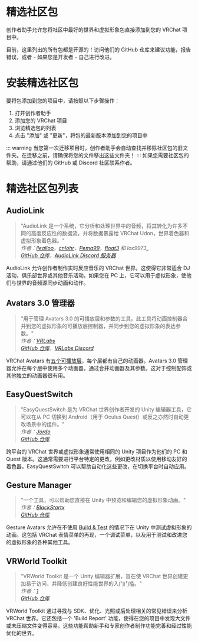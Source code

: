 # 精选社区包
创作者助手允许您将社区中最好的世界和虚拟形象包直接添加到您的 VRChat 项目中。

目前，这里列出的所有包都是开源的！访问他们的 GitHub 仓库来建议功能，报告错误，或者 - 如果您是开发者 - 自己进行改进。

# 安装精选社区包
要将包添加到您的项目中，请按照以下步骤操作：
1. 打开创作者助手
2. 添加您的 VRChat 项目
3. 浏览精选包的列表
4. 点击 "添加" 或 "更新"，将包的最新版本添加到您的项目中

::: warning
当您第一次迁移项目时，创作者助手会自动查找并移除社区包的旧文件夹。在迁移之前，请确保将您的文件移出这些文件夹！
:::
如果您需要社区包的帮助，请通过他们的 GitHub 或 Discord 社区联系作者。

# 精选社区包列表
## AudioLink
>"AudioLink 是一个系统，它分析和处理世界中的音频，将其转化为许多不同的高度反应性的数据流，并将数据暴露给 VRChat Udon，世界着色器和虚拟形象着色器。"<br />
>*作者：[llealloo](https://twitter.com/llealloo)，[cnlohr](https://twitter.com/cnlohr)，[Pema99](https://twitter.com/pemathedev)，[float3](https://twitter.com/float3x3) 和 lox9973_<br />
>[GitHub 仓库](https://github.com/llealloo/vrc-udon-audio-link)，[AudioLink Discord 服务器](https://discord.gg/d5wjNwZBR3)*

AudioLink 允许创作者制作实时反应音乐的 VRChat 世界。这使得它非常适合 DJ 活动，俱乐部世界或其他音乐活动。如果您在 PC 上，它可以用于虚拟形象，使他们与世界的音频源同步动画和动作。

## Avatars 3.0 管理器
>"用于管理 Avatars 3.0 的可播放层和参数的工具。此工具将动画控制器合并到您的虚拟形象的可播放层控制器，并同步到您的虚拟形象的表达参数。"<br />
>*作者：[VRLabs](https://twitter.com/vrlabsdev)<br />
[GitHub 仓库](https://github.com/VRLabs/Avatars-3.0-Manager)，[VRLabs Discord](https://t.co/gP9HZT6EKB)*

VRChat Avatars 有[五个可播放层](https://docs.vrchat.com/docs/playable-layers)，每个层都有自己的动画器。Avatars 3.0 管理器允许在每个层中使用多个动画器，通过合并动画器及其参数。这对于控制配饰或其他独立的动画器很有用。

## EasyQuestSwitch
>"EasyQuestSwitch 是为 VRChat 世界创作者开发的 Unity 编辑器工具，它可以在从 PC 切换到 Android（用于 Oculus Quest）或反之亦然时自动更改场景中的组件。"<br />
>*作者：[Jordo](https://twitter.com/JordoVR)<br />
[GitHub 仓库](https://github.com/JordoVR/EasyQuestSwitch)*

跨平台的 VRChat 世界或虚拟形象通常使用相同的 Unity 项目作为他们的 PC 和 Quest 版本。这通常需要进行平台特定的更改，例如更改材质以使用移动友好的着色器。EasyQuestSwitch 可以帮助自动化这些更改，在切换平台时自动应用。

## Gesture Manager
>"一个工具，可以帮助您直接在 Unity 中预览和编辑您的虚拟形象动画。"<br />
>*作者：[BlackStartx](https://twitter.com/BlackStartxVRC)<br />
[GitHub 仓库](https://github.com/BlackStartx/VRC-Gesture-Manager)*

Gesture Avatars 允许在不使用 [Build & Test](https://docs.vrchat.com/docs/using-build-test) 的情况下在 Unity 中测试虚拟形象的动画。这包括 VRChat 表情菜单的再现，一个调试菜单，以及用于测试和改进您的虚拟形象的各种其他工具。

## VRWorld Toolkit
>"VRWorld Toolkit 是一个 Unity 编辑器扩展，旨在使 VRChat 世界创建更加易于访问，并降低创建良好性能世界的入门门槛。"<br />
>*作者：[1](https://twitter.com/oneVRdev)<br />
>[GitHub 仓库](https://github.com/oneVR/VRWorldToolkit)*

VRWorld Toolkit 通过寻找与 SDK、优化、光照或后处理相关的常见错误来分析 VRChat 世界。它还包括一个 'Build Report' 功能，使得在您的项目中发现大文件或未压缩文件变得容易。这些功能帮助新手和专家创作者制作功能完善和经过性能优化的世界。